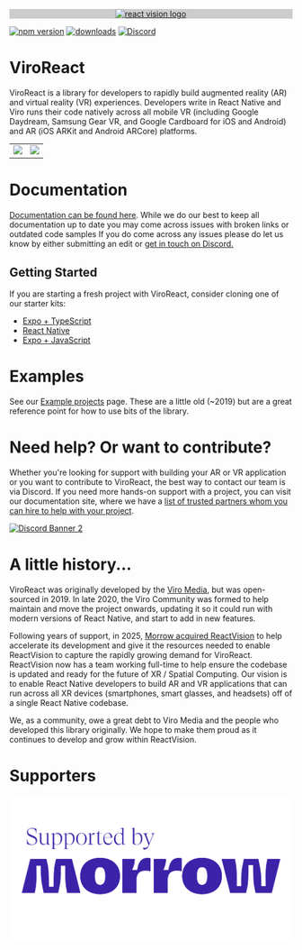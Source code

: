 <p align="center" style="background-color: #CCCCCC;">
  <a href="https://www.reactvision.xyz/">
    <img src="https://jjhxsdfjbcyrgmbjocnp.supabase.co/storage/v1/object/public/Downloads/ReactVision/rv-logo-icon.png" alt="react vision logo" width="120px" height="120px">
  </a>
</p>

[![npm version](https://img.shields.io/npm/v/@reactvision/react-viro)](https://www.npmjs.com/package/@reactvision/react-viro)
[![downloads](https://img.shields.io/npm/dm/@reactvision/react-viro?color=purple)](https://www.npmjs.com/package/@reactvision/react-viro)
[![Discord](https://img.shields.io/discord/774471080713781259?label=Discord)](https://discord.gg/H3ksm5NhzT)

# ViroReact

ViroReact is a library for developers to rapidly build augmented reality (AR) and virtual reality (VR) experiences. Developers write in React Native and Viro runs their code natively across all mobile VR (including Google Daydream, Samsung Gear VR, and Google Cardboard for iOS and Android) and AR (iOS ARKit and Android ARCore) platforms.

<table>
  <tr>
    <td align="center">
      <img height="200" src="https://raw.githubusercontent.com/viromedia/viro/master/code-samples/js/ARCarDemo/viro_car_marker_demo.gif">
    </td>
    <td align="center">
      <img height="200" src="https://github.com/ViroCommunity/viro/assets/430272/b153b8e4-7b40-4197-b05b-dd1eb1566102">
    </td>
  </tr>
</table>

# Documentation

[Documentation can be found here](https://viro-community.readme.io/docs/overview). While we do our best to keep all documentation up to date you may come across issues with broken links or outdated code samples If you do come across any issues please do let us know by either submitting an edit or [get in touch on Discord.](https://discord.gg/H3ksm5NhzT)

## Getting Started

If you are starting a fresh project with ViroReact, consider cloning one of our starter kits:

- [Expo + TypeScript](https://github.com/ReactVision/expo-starter-kit-typescript)
- [React Native](https://github.com/ReactVision/starter-kit)
- [Expo + JavaScript](https://github.com/ReactVision/expo-starter-kit)

# Examples

See our [Example projects](https://viro-community.readme.io/docs/examples) page. These are a little old (~2019) but are a great reference point for how to use bits of the library.

# Need help? Or want to contribute?

Whether you're looking for support with building your AR or VR application or you want to contribute to ViroReact, the best way to contact our team is via Discord. If you need more hands-on support with a project, you can visit our documentation site, where we have a [list of trusted partners whom you can hire to help with your project](https://viro-community.readme.io/docs/hire-a-viro-react-expert). 

<a href="https://discord.gg/H3ksm5NhzT">
   <img src="https://discordapp.com/api/guilds/774471080713781259/widget.png?style=banner2" alt="Discord Banner 2"/>
</a>

# A little history...

ViroReact was originally developed by the [Viro Media](http://www.viromedia.com/), but was open-sourced in 2019. In late 2020, the Viro Community was formed to help maintain and move the project onwards, updating it so it could run with modern versions of React Native, and start to add in new features.

Following years of support, in 2025, [Morrow acquired ReactVision](https://www.themorrow.digital/blog/morrow-acquires-reactvision-and-viroreact-library) to help accelerate its development and give it the resources needed to enable ReactVision to capture the rapidly growing demand for ViroReact. ReactVision now has a team working full-time to help ensure the codebase is updated and ready for the future of XR / Spatial Computing. Our vision is to enable React Native developers to build AR and VR applications that can run across all XR devices (smartphones, smart glasses, and headsets) off of a single React Native codebase. 

We, as a community, owe a great debt to Viro Media and the people who developed this library originally. We hope to make them proud as it continues to develop and grow within ReactVision.

# Supporters

<p align="center">
  <a href="https://themorrow.digital/">
    <img src="readmes/morrow-supporter.png" alt="Morrow">
  </a>
</p>
